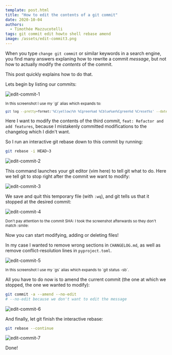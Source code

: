 ```yaml
---
template: post.html
title: "How to edit the contents of a git commit"
date: 2020-10-04
authors:
  - Timothée Mazzucotelli
tags: git commit edit howto shell rebase amend
image: /assets/edit-commit3.png
---
```


When you type `change git commit` or similar keywords in a search engine,
you find many answers explaning how to rewrite a commit *message*,
but not how to actually modify the *contents* of the commit.

This post quickly explains how to do that.

<!--more-->

Lets begin by listing our commits:

![edit-commit-1](/assets/edit-commit1.png)

<small>
In this screenshot I use my `gl` alias which expands to:

```bash
git log --pretty=format:'%C(yellow)%h %Cgreen%ad %Cblue%an%Cgreen%d %Creset%s' --date=short --graph
```

</small>

Here I want to modify the contents of the third commit,
`feat: Refactor and add features`, because I mistakenly
committed modifications to the changelog
which I didn't want.

So I run an interactive git rebase down to this commit
by running:

```bash
git rebase -i HEAD~3
```

![edit-commit-2](/assets/edit-commit2.png)

This command launches your git editor (vim here)
to tell git what to do. Here we tell git to stop
right after the commit we want to modify:

![edit-commit-3](/assets/edit-commit3.png)

We save and quit this temporary file (with `:wq`),
and git tells us that it stopped at the desired commit:

![edit-commit-4](/assets/edit-commit4.png)

<small>
Don't pay attention to the commit SHA:
I took the screenshot afterwards so they don't match :smile:
</small>

Now you can start modifying, adding or deleting files!

In my case I wanted to remove wrong sections in `CHANGELOG.md`,
as well as remove conflict-resolution lines in `pyproject.toml`.

![edit-commit-5](/assets/edit-commit5.png)

<small>
In this screenshot I use my `gs` alias
which expands to `git status -sb`.
</small> 

All you have to do now is to amend the current commit
(the one at which we stopped, the one we wanted to modify):

```bash
git commit -a --amend --no-edit
# --no-edit because we don't want to edit the message
```

![edit-commit-6](/assets/edit-commit6.png)

And finally, let git finish the interactive rebase:

```bash
git rebase --continue
```

![edit-commit-7](/assets/edit-commit7.png)

Done!